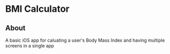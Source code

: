 #  BMI Calculator

## About

A basic iOS app for caluating a user's Body Mass Index and having multiple screens in a single app
